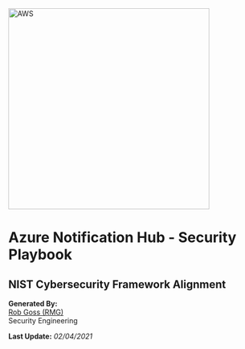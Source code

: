 <img src="https://upload.wikimedia.org/wikipedia/commons/a/a8/Microsoft_Azure_Logo.svg" alt="AWS" width="400"/>

# Azure Notification Hub - Security Playbook <!-- omit in toc -->

## NIST Cybersecurity Framework Alignment <!-- omit in toc -->

**Generated By:**  
[Rob Goss (RMG)](https://cgweb3/profile/RMG)
<br>
Security Engineering

**Last Update:** *02/04/2021*
